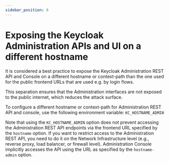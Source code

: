 ```yaml
---
sidebar_position: 6
---
```


#	Exposing the Keycloak Administration APIs and UI on a different hostname 

It is considered a best practice to expose the Keycloak Administration REST API and Console on a different hostname or context-path than the one used for the public frontend URLs that are used e.g. by login flows. 

This separation ensures that the Administration interfaces are not exposed to the public internet, which reduces the attack surface. 

To configure a different hostname or context-path for Administration REST API and console, use the following environment variable:
`KC_HOSTNAME_ADMIN`

Note that using the `KC_HOSTNAME_ADMIN` option does not prevent accessing the Administration REST API endpoints via the frontend URL specified by the `hostname` option. If you want to restrict access to the Administration REST API, you need to do it on the Network Infrastructure level (e.g., reverse proxy, load balancer, or firewall level). Administration Console implicitly accesses the API using the URL as specified by the `hostname-admin` option.

